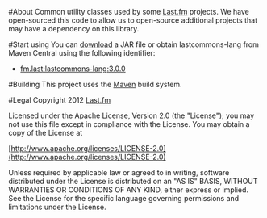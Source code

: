 #About
Common utility classes used by some [Last.fm](http://www.last.fm) projects. We have open-sourced this code to allow us to open-source additional projects that may have a dependency on this library.

#Start using
You can [download](https://github.com/lastfm/lastcommons-lang/downloads) a JAR file or obtain lastcommons-lang from Maven Central using the following identifier:
* [fm.last:lastcommons-lang:3.0.0](http://search.maven.org/#artifactdetails%7Cfm.last%7Clastcommons-lang%7C3.0.0%7Cjar)

#Building
This project uses the [Maven](http://maven.apache.org/) build system.

#Legal
Copyright 2012 [Last.fm](http://www.last.fm/)

Licensed under the Apache License, Version 2.0 (the "License");
you may not use this file except in compliance with the License.
You may obtain a copy of the License at
 
[http://www.apache.org/licenses/LICENSE-2.0](http://www.apache.org/licenses/LICENSE-2.0)
 
Unless required by applicable law or agreed to in writing, software
distributed under the License is distributed on an "AS IS" BASIS,
WITHOUT WARRANTIES OR CONDITIONS OF ANY KIND, either express or implied.
See the License for the specific language governing permissions and
limitations under the License.
